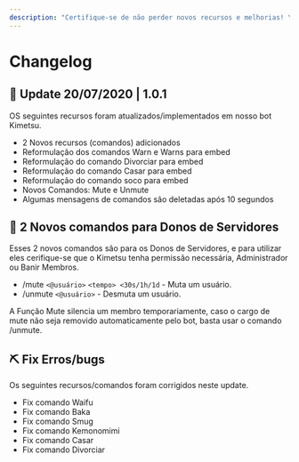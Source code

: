 ```yaml
---
description: "Certifique-se de não perder novos recursos e melhorias! \U0001F680"
---
```


# Changelog

## 🚀 Update 20/07/2020 \| 1.0.1

OS seguintes recursos foram atualizados/implementados em nosso bot Kimetsu.

* 2 Novos recursos \(comandos\) adicionados
* Reformulação dos comandos Warn e Warns para embed
* Reformulação do comando Divorciar para embed
* Reformulação do comando Casar para embed
* Reformulação do comando soco para embed
* Novos Comandos: Mute e Unmute
* Algumas mensagens de comandos são deletadas após 10 segundos

## 🔧 2 Novos comandos para Donos de Servidores

Esses 2 novos comandos são para os Donos de Servidores, e para utilizar eles cerifique-se que o Kimetsu tenha permissão necessária, Administrador ou Banir Membros.

*  /mute `<@usuário>` `<tempo> <30s/1h/1d` - Muta um usuário. 
* /unmute `<@usuário>` - Desmuta um usuário.

A Função Mute silencia um membro temporariamente, caso o cargo de mute não seja removido automaticamente pelo bot, basta usar o comando /unmute.

## ⛏️ Fix Erros/bugs

Os seguintes recursos/comandos foram corrigidos neste update.

* Fix comando Waifu
* Fix comando Baka
* Fix comando Smug
* Fix comando Kemonomimi
* Fix comando Casar
* Fix comando Divorciar




